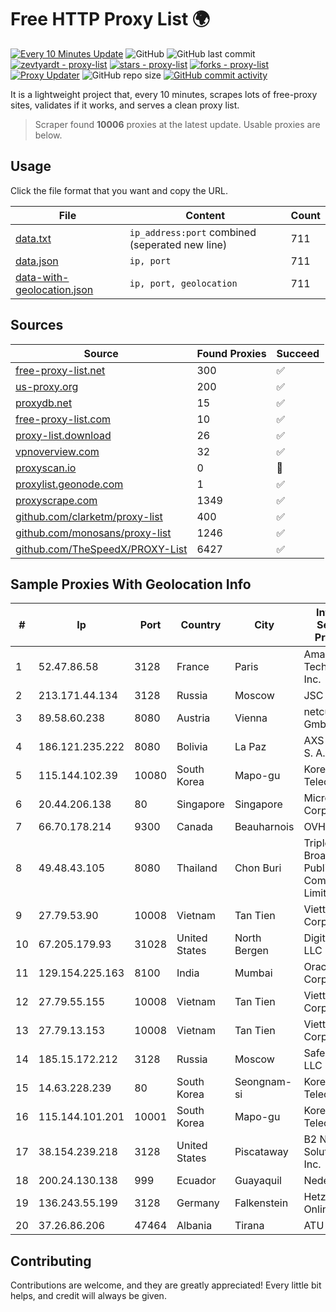 
# Free HTTP Proxy List 🌍

[![Every 10 Minutes Update](https://github.com/mertguvencli/http-proxy-list/actions/workflows/main.yml/badge.svg?branch=main)](https://github.com/mertguvencli/http-proxy-list/actions/workflows/main.yml)
![GitHub](https://img.shields.io/github/license/mertguvencli/http-proxy-list)
![GitHub last commit](https://img.shields.io/github/last-commit/mertguvencli/http-proxy-list)
[![zevtyardt - proxy-list](https://img.shields.io/static/v1?label=zevtyardt&message=proxy-list&color=blue&logo=github)](https://github.com/zevtyardt/proxy-list "Go to GitHub repo")
[![stars - proxy-list](https://img.shields.io/github/stars/zevtyardt/proxy-list?style=social)](https://github.com/zevtyardt/proxy-list)
[![forks - proxy-list](https://img.shields.io/github/forks/zevtyardt/proxy-list?style=social)](https://github.com/zevtyardt/proxy-list)
[![Proxy Updater](https://github.com/zevtyardt/proxy-list/workflows/Proxy%20Updater/badge.svg)](https://github.com/zevtyardt/proxy-list/actions?query=workflow:"Proxy+Updater")
![GitHub repo size](https://img.shields.io/github/repo-size/zevtyardt/proxy-list)
[![GitHub commit activity](https://img.shields.io/github/commit-activity/m/zevtyardt/proxy-list?logo=commits)](https://github.com/zevtyardt/proxy-list/commits/main)

It is a lightweight project that, every 10 minutes, scrapes lots of free-proxy sites, validates if it works, and serves a clean proxy list.

> Scraper found **10006** proxies at the latest update. Usable proxies are below.

## Usage

Click the file format that you want and copy the URL.

|File|Content|Count|
|----|-------|-----|
|[data.txt](https://raw.githubusercontent.com/mertguvencli/http-proxy-list/main/proxy-list/data.txt)|`ip_address:port` combined (seperated new line)|711|
|[data.json](https://raw.githubusercontent.com/mertguvencli/http-proxy-list/main/proxy-list/data.json)|`ip, port`|711|
|[data-with-geolocation.json](https://raw.githubusercontent.com/mertguvencli/http-proxy-list/main/proxy-list/data-with-geolocation.json)|`ip, port, geolocation`|711|

## Sources

|Source|Found Proxies|Succeed|
|------|-------------|-------|
|[free-proxy-list.net](https://free-proxy-list.net)|300|✅|
|[us-proxy.org](https://www.us-proxy.org)|200|✅|
|[proxydb.net](http://proxydb.net)|15|✅|
|[free-proxy-list.com](https://free-proxy-list.com/?page=&port=&type%5B%5D=http&type%5B%5D=https&up_time=0&search=Search)|10|✅|
|[proxy-list.download](https://www.proxy-list.download/HTTP)|26|✅|
|[vpnoverview.com](https://vpnoverview.com/privacy/anonymous-browsing/free-proxy-servers)|32|✅|
|[proxyscan.io](https://www.proxyscan.io)|0|🚫|
|[proxylist.geonode.com](https://proxylist.geonode.com/api/proxy-list?limit=300&page=1&sort_by=lastChecked&sort_type=desc&protocols=http,https)|1|✅|
|[proxyscrape.com](https://api.proxyscrape.com/v2/?request=displayproxies&protocol=http&timeout=10000&country=all&ssl=all&anonymity=all)|1349|✅|
|[github.com/clarketm/proxy-list](https://raw.githubusercontent.com/clarketm/proxy-list/master/proxy-list-raw.txt)|400|✅|
|[github.com/monosans/proxy-list](https://raw.githubusercontent.com/monosans/proxy-list/main/proxies/http.txt)|1246|✅|
|[github.com/TheSpeedX/PROXY-List](https://raw.githubusercontent.com/TheSpeedX/PROXY-List/master/http.txt)|6427|✅|


## Sample Proxies With Geolocation Info

|#|Ip|Port|Country|City|Internet Service Provider|
|-|--|----|-------|----|-------------------------|
|1|52.47.86.58|3128|France|Paris|Amazon Technologies Inc.|
|2|213.171.44.134|3128|Russia|Moscow|JSC Comcor|
|3|89.58.60.238|8080|Austria|Vienna|netcup GmbH|
|4|186.121.235.222|8080|Bolivia|La Paz|AXS Bolivia S. A.|
|5|115.144.102.39|10080|South Korea|Mapo-gu|Korea Telecom|
|6|20.44.206.138|80|Singapore|Singapore|Microsoft Corporation|
|7|66.70.178.214|9300|Canada|Beauharnois|OVH SAS|
|8|49.48.43.105|8080|Thailand|Chon Buri|Triple T Broadband Public Company Limited|
|9|27.79.53.90|10008|Vietnam|Tan Tien|Viettel Corporation|
|10|67.205.179.93|31028|United States|North Bergen|DigitalOcean, LLC|
|11|129.154.225.163|8100|India|Mumbai|Oracle Corporation|
|12|27.79.55.155|10008|Vietnam|Tan Tien|Viettel Corporation|
|13|27.79.13.153|10008|Vietnam|Tan Tien|Viettel Corporation|
|14|185.15.172.212|3128|Russia|Moscow|SafeData LLC|
|15|14.63.228.239|80|South Korea|Seongnam-si|Korea Telecom|
|16|115.144.101.201|10001|South Korea|Mapo-gu|Korea Telecom|
|17|38.154.239.218|3128|United States|Piscataway|B2 Net Solutions Inc.|
|18|200.24.130.138|999|Ecuador|Guayaquil|Nedetel S.A.|
|19|136.243.55.199|3128|Germany|Falkenstein|Hetzner Online GmbH|
|20|37.26.86.206|47464|Albania|Tirana|ATU|



## Contributing

Contributions are welcome, and they are greatly appreciated! Every
little bit helps, and credit will always be given.

